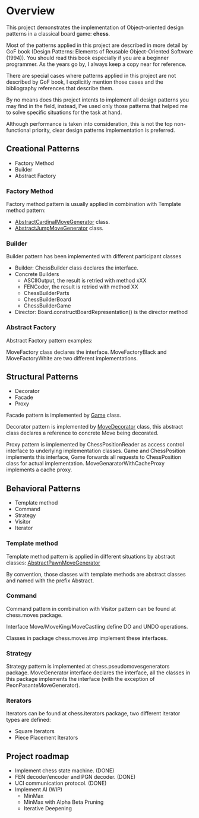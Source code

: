 # Overview
This project demonstrates the implementation of Object-oriented design patterns in a classical board game: <b>chess</b>.

Most of the patterns applied in this project are described in more detail by GoF book (Design Patterns: Elements of Reusable Object-Oriented Software (1994)). You should read this book especially if you are a beginner programmer. As the years go by, I always keep a copy near for reference.

There are special cases where patterns applied in this project are not described by GoF book, I explicitly mention those cases and the bibliography references that describe them.

By no means does this project intents to implement all design patterns you may find in the field, instead, I've used only those patterns that helped me to solve specific situations for the task at hand.

Although performance is taken into consideration, this is not the top non-functional priority, clear design patterns implementation is preferred.

## Creational Patterns
- Factory Method
- Builder
- Abstract Factory

### Factory Method
Factory method pattern is usually applied in combination with Template method pattern:
- [AbstractCardinalMoveGenerator](src/main/java/chess/pseudomovesgenerators/AbstractCardinalMoveGenerator.java) class.
- [AbstractJumpMoveGenerator](src/main/java/chess/pseudomovesgenerators/AbstractJumpMoveGenerator.java) class.

### Builder
Builder pattern has been implemented with different participant classes
- Builder: ChessBuilder class declares the interface.
- Concrete Builders
    - ASCIIOutput, the result is retried with method xXX
    - FENCoder, the result is retried with method XX
    - ChessBuilderParts 
    - ChessBuilderBoard 
    - ChessBuilderGame
- Director: Board.constructBoardRepresentation() is the director method

### Abstract Factory
Abstract Factory pattern examples:

MoveFactory class declares the interface. MoveFactoryBlack and MoveFactoryWhite are two different implementations. 

## Structural Patterns
- Decorator
- Facade
- Proxy

Facade pattern is implemented by [Game](src/main/java/chess/Game.java) class.

Decorator pattern is implemented by [MoveDecorator](src/main/java/chess/moves/imp/MoveDecorator.java) class, this abstract class declares a reference to concrete Move being decorated.

Proxy pattern is implemented by ChessPositionReader as access control interface to underlying implementation classes. Game and ChessPosition implements this interface, Game forwards all requests to ChessPosition class for actual implementation.
MoveGenaratorWithCacheProxy implements a cache proxy.

## Behavioral Patterns
- Template method
- Command
- Strategy
- Visitor
- Iterator

### Template method
Template method pattern is applied in different situations by abstract classes: 
[AbstractPawnMoveGenerator](src/main/java/chess/pseudomovesgenerators/AbstractPawnMoveGenerator.java)

By convention, those classes with template methods are abstract classes and named with the prefix Abstract.
 
### Command
Command pattern in combination with Visitor pattern can be found at chess.moves package. 

Interface Move/MoveKing/MoveCastling define DO and UNDO operations.

Classes in package chess.moves.imp implement these interfaces.

### Strategy
Strategy pattern is implemented at chess.pseudomovesgenerators package. MoveGenerator interface declares the interface, all the classes in this package implements the interface (with the exception of PeonPasanteMoveGenerator). 

### Iterators
Iterators can be found at chess.iterators package, two different iterator types are defined:
- Square Iterators
- Piece Placement Iterators

## Project roadmap
- Implement chess state machine. (DONE)
- FEN decoder/encoder and PGN decoder. (DONE)
- UCI communication protocol. (DONE)
- Implement AI (WIP)
  - MinMax
  - MinMax with Alpha Beta Pruning
  - Iterative Deepening

